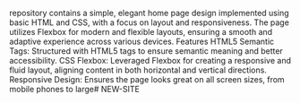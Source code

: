 repository contains a simple, elegant home page design implemented using basic HTML and CSS, with a focus on layout and responsiveness. The page utilizes Flexbox for modern and flexible layouts, ensuring a smooth and adaptive experience across various devices.
Features HTML5 Semantic Tags: Structured with HTML5 tags to ensure semantic meaning and better accessibility. CSS Flexbox: Leveraged Flexbox for creating a responsive and fluid layout, aligning content in both horizontal and vertical directions. Responsive Design: Ensures the page looks great on all screen sizes, from mobile phones to large# NEW-SITE
